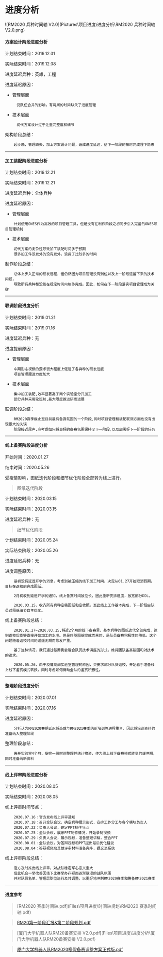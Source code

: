 # 进度分析

![RM2020 兵种时间轴 V2.0](Pictures\项目进度\进度分析\RM2020 兵种时间轴 V2.0.png)

#### 方案设计阶段进度分析

计划结束时间：2019.12.01

实际结束时间：2019.12.08

进度延迟兵种：英雄，工程

进度延迟原因：

* 管理层面


		受队伍合并的影响，有两周的时间缺失了进度管理

* 技术层面


		初代方案设计过于注重完整度和细节

架构阶段总结：


		起步晚，管理缺失，加上方案设计问题，造成进度延迟，给下一阶段的按时完成埋下隐患

----
#### 加工装配阶段进度分析

计划结束时间：2019.12.21

实际结束时间：2019.12.21

进度延迟兵种：全体兵种

进度延迟原因：

- 管理层面

```
	计划使用ONES作为高效的项目管理工具，但是没有在制作阶段之初同步引入完备的ONES项目管理机制
```

- 技术层面

```
	初代方案的复杂性导致加工装配时间多于预期
	很多加工件该发外的没有发外，浪费了比较多的时间
```

制作阶段总结：


		总体上步入正常的研发进程，但仍然因为项目管理没有到位以及上一阶段遗留下来的技术问题，
		导致所有兵种都没能在规定时间内制作完成。因此，如何在下一阶段落实项目管理成为关键

----
#### 联调阶段进度分析

计划结束时间：2019.01.21

实际结束时间：2019.01.16

进度延迟兵种：无

进度提前原因：

- 管理层面

```
	中期形态视频的要求很大程度上促进了各兵种的研发进度
	项目管理跟进力度加大
```

- 技术层面

```
	集中加工装配,效率显著高于两个实验室分开加工
	部分兵种采用轮班制,最大限度推进研发进展
```

联调阶段总结：

```
	RM2020赛季截止至目前最有备赛氛围的一个阶段,同时项目管理和装配联调方面也没有出现很大的失误
	阶段接近尾声,应考虑如何将良好的备赛氛围保持至下一阶段,以及部署好下一阶段的任务
```

----

#### 线上备赛阶段进度分析

开始时间：2020.01.27

结束时间：2020.05.26

受疫情影响，图纸迭代阶段和细节优化阶段全部转为线上进行。

>图纸迭代阶段

计划结束时间：2020.03.15

实际结束时间：2020.03.15

进度延迟兵种：无

> 细节优化阶段

计划结束时间：2020.05.24

实际结束阶段：2020.05.26

进度延迟兵种：无

进度调整原因：

		最初没有延迟开学的消息，考虑到被压缩的线下加工时间，决定从01.27开始取消假期，目标在返校前完成图纸。
	
		2月初收到延迟开学的通知，线上备赛时间被拉长，因此重新安排进度，放宽部分DDL。
	
		2020.03.15，收齐所有兵种定稿图纸和定妆照。至此线上工作基本完成，下一阶段由队员对图纸细节自主优化。

线上备赛阶段总结：

		2020.01.27~2020.03.15,将近2个月的线下备赛里，基本兵种的图纸迭代全部完成，达到返校后能够直接开始加工的水准。但是伴随图纸完成而来的，是队员备赛积极性的降低。这个问题随着返校时间的遥遥无期而愈发严重。
		
		基于这种情况，我们通过每周例会融合队员技术讲座的形式，维持团队备赛氛围和对技术的追求。
		
		2020.05.26，由于疫情期间实验室管理的原因，只要求部分队员返校，开始着手准备线上线下备赛模式转换，同时考虑如何调动全队的备赛积极性。

----

#### 整理阶段进度分析

计划结束时间：2020.07.01

实际结束时间：2020.07.16

进度延迟原因：

		分析认为RM2020赛期延迟将造成与RM2021赛季纳新培训等进程重合，因此将培训资料的准备纳入整理阶段

整理阶段总结：

		离开实验室4个月，安排一段时间整理并统计物资，作为线上线下备赛模式转变的缓冲期，同时准备纳新资料

-----

#### 线上评审阶段进度分析

计划结束时间：2020.08.05

实际结束时间：2020.08.05

线上评审时间节点：

		2020.07.16：官方发布线上评审通知
		2020.07.18：召开全队会议，确定兵种展示形式，安排工作分工与各个模块负责人
		2020.07.22：负责人会议，确定PPT制作节点
		2020.07.25：全队会议，展示PPT制作情况，开始录制视频
		2020.07.29：负责人会议，展示视频，准备整理讲稿，整合PPT
		2020.08.01：全队会议，对答辩视频和PPT提出最后优化建议
		2020.08.04：答辩视频及其他评审材料准备完毕，提交至系统

线上评审阶段总结：

		官方及时推出线上评审，对战队稳定军心意义重大
		借此机会一举改善因线下比赛举办存疑而逐渐散漫的战队氛围
		并对队员名单、管理层职位进行及时调整，以更好地冲刺RM2020赛季和筹备RM2021赛季
	
----

#### 进度参考

>  [RM2020 赛季时间轴.pdf](Files\项目进度\时间轴规划\RM2020 赛季时间轴.pdf) 

>  [RM20第一阶段汇报&第二阶段规划.pdf](Files\项目进度\进度分析\RM20第一阶段汇报&第二阶段规划.pdf) 

> [厦门大学机器人队RM20备赛安排 V2.0.pdf](Files\项目进度\进度分析\厦门大学机器人队RM20备赛安排 V2.0.pdf) 

>  [厦门大学机器人队RM2020寒假备赛调整方案正式版.pdf](Files\项目进度\进度分析\厦门大学机器人队RM2020寒假备赛调整方案正式版.pdf) 


